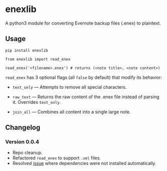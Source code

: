 # enexlib

A python3 module for converting Evernote backup files (.enex) to plaintext.

## Usage
```
pip install enexlib
```
```
from enexlib import read_enex

read_enex('<filename>.enex') # returns (<note title>, <note content>)
```
`read_enex` has 3 optional flags (all `false` by default) that modify its behavior:

 - `text_only` — Attempts to remove all special characters.

 - `raw_text` — Returns the raw content of the .enex file instead of parsing it.
	Overrides `text_only`.

 - `join_all` — Combines all content into a single large note.

## Changelog
### Version 0.0.4
* Repo cleanup.
* Refactored `read_enex` to support `.xml` files.
* Resolved [issue](https://github.com/whitgroves/enexlib/issues/1) where dependencies were not installed automatically.